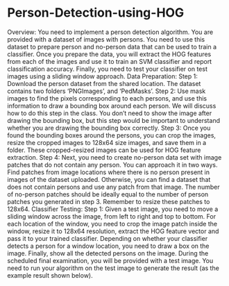 # Person-Detection-using-HOG
Overview: You need to implement a person detection algorithm. You are provided with a dataset of images with persons. You need to use this dataset to prepare person and no-person data that can be used to train a classifier. Once you prepare the data, you will extract the HOG features from each of the images and use it to train an SVM classifier and report classification accuracy. Finally, you need to test your classifier on test images using a sliding window approach.
Data Preparation:
Step 1: Download the person dataset from the shared location. The dataset contains two folders ‘PNGImages’, and ‘PedMasks’.
Step 2: Use mask images to find the pixels corresponding to each persons, and use this information to draw a bounding box around each person. We will discuss how to do this step in the class. You don’t need to show the image after drawing the bounding box, but this step would be important to understand whether you are drawing the bounding box correctly.
Step 3: Once you found the bounding boxes around the persons, you can crop the images, resize the cropped images to 128x64 size images, and save them in a folder. These cropped-resized images can be used for HOG feature extraction.
Step 4: Next, you need to create no-person data set with image patches that do not contain any person. You can approach it in two ways. Find patches from image locations where there is no person present in images of the dataset uploaded. Otherwise, you can find a dataset that does not contain persons and use any patch from that image. The number of no-person patches should be ideally equal to the number of person patches you generated in step 3. Remember to resize these patches to 128x64.
Classifier Testing:
Step 1: Given a test image, you need to move a sliding window across the image, from left to right and top to bottom. For each location of the window, you need to crop the image patch inside the window, resize it to 128x64 resolution, extract the HOG feature vector and pass it to your trained classifier. Depending on whether your classifier detects a person for a window location, you need to draw a box on the image. Finally, show all the detected persons on the image. During the scheduled final examination, you will be provided with a test image. You need to run your algorithm on the test image to generate the result (as the example result shown below).
